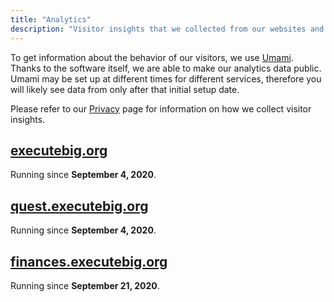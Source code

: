 ```yaml
---
title: "Analytics"
description: "Visitor insights that we collected from our websites and services."
---
```


To get information about the behavior of our visitors, we use [Umami](https://umami.is/). Thanks to the
software itself, we are able to make our analytics data public. Umami may be set up at different times
for different services, therefore you will likely see data from only after that initial setup date.

Please refer to our [Privacy](/privacy#tracking--data-collection) page for information on how we collect visitor insights.

## [executebig.org](https://umami.executebig.org/share/JuOb6AgY/Website)

Running since **September 4, 2020**. 

## [quest.executebig.org](https://umami.executebig.org/share/UeXPoGaz/Quest)

Running since **September 4, 2020**.

## [finances.executebig.org](https://umami.executebig.org/share/uq5mv0Gq/Finances)

Running since **September 21, 2020**.